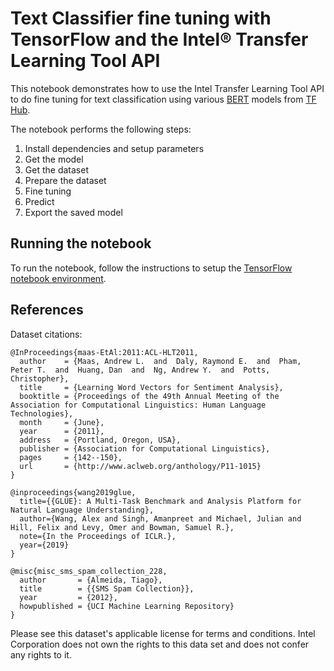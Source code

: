 # Text Classifier fine tuning with TensorFlow and the Intel® Transfer Learning Tool API

This notebook demonstrates how to use the Intel Transfer Learning Tool API to do fine tuning for
text classification using various [BERT](https://arxiv.org/abs/1810.04805) models
from [TF Hub](https://tfhub.dev).

The notebook performs the following steps:
1. Install dependencies and setup parameters
1. Get the model
1. Get the dataset
1. Prepare the dataset
1. Fine tuning
1. Predict
1. Export the saved model

## Running the notebook

To run the notebook, follow the instructions to setup the [TensorFlow notebook environment](/notebooks/setup.md#tensorflow-environment).

## References

Dataset citations:
```
@InProceedings{maas-EtAl:2011:ACL-HLT2011,
  author    = {Maas, Andrew L.  and  Daly, Raymond E.  and  Pham, Peter T.  and  Huang, Dan  and  Ng, Andrew Y.  and  Potts, Christopher},
  title     = {Learning Word Vectors for Sentiment Analysis},
  booktitle = {Proceedings of the 49th Annual Meeting of the Association for Computational Linguistics: Human Language Technologies},
  month     = {June},
  year      = {2011},
  address   = {Portland, Oregon, USA},
  publisher = {Association for Computational Linguistics},
  pages     = {142--150},
  url       = {http://www.aclweb.org/anthology/P11-1015}
}

@inproceedings{wang2019glue,
  title={{GLUE}: A Multi-Task Benchmark and Analysis Platform for Natural Language Understanding},
  author={Wang, Alex and Singh, Amanpreet and Michael, Julian and Hill, Felix and Levy, Omer and Bowman, Samuel R.},
  note={In the Proceedings of ICLR.},
  year={2019}
}

@misc{misc_sms_spam_collection_228,
  author       = {Almeida, Tiago},
  title        = {{SMS Spam Collection}},
  year         = {2012},
  howpublished = {UCI Machine Learning Repository}
}
```
Please see this dataset's applicable license for terms and conditions. Intel Corporation does not own the rights to this data set and does not confer any rights to it.
